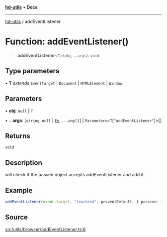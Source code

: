 [**hd-utils**](../README.md) • **Docs**

***

[hd-utils](../globals.md) / addEventListener

# Function: addEventListener()

> **addEventListener**\<`T`\>(`obj`, ...`args`): `void`

## Type parameters

• **T** *extends* `EventTarget` \| `Document` \| `HTMLElement` \| `Window`

## Parameters

• **obj**: `null` \| `T`

• ...**args**: [`string`, `null` \| [`Fn`](../type-aliases/Fn.md), `...any[]`] \| `Parameters`\<`T`\[`"addEventListener"`\]\>[]

## Returns

`void`

## Description

will check if the passed object accepts addEventListener and add it.

## Example

```ts
addEventListener(event.target, "touchend", preventDefault, { passive: false });
```

## Source

[src/utils/browser/addEventListener.ts:6](https://github.com/AhmadHddad/h-utils/blob/b1dfa95e218c9605f39fc234662ef50e62fadcb8/src/utils/browser/addEventListener.ts#L6)
